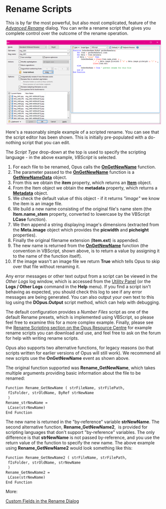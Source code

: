 # Rename Scripts

This is by far the most powerful, but also most complicated, feature of the *[Advanced Rename](/Manual/file_operations/renaming_files/advanced_rename/README.md)* dialog. You can write a rename script that gives you complete control over the outcome of the rename operation.

![](/Manual/images/media/rename_scripts.png)

Here's a reasonably simple example of a scripted rename. You can see that the script editor has been shown. This is initially pre-populated with a do-nothing script that you can edit.

The *Script Type* drop-down at the top is used to specify the scripting language - in the above example, *VBScript* is selected.

1.  For each file to be renamed, Opus calls the **[OnGetNewName](/Manual/reference/scripting_reference/scripting_events/ongetnewname.md)** function.
2.  The parameter passed to the **[OnGetNewName](/Manual/reference/scripting_reference/scripting_events/ongetnewname.md)** function is a **[GetNewNameData](/Manual/reference/scripting_reference/scripting_objects/getnewnamedata.md)** object.
3.  From this we obtain the **item** property, which returns an **[Item](/Manual/reference/scripting_reference/scripting_objects/item.md)** object.
4.  From the Item object we obtain the **metadata** property, which returns a **[Metadata](/Manual/reference/scripting_reference/scripting_objects/metadata.md)** object.
5.  We check the default value of this object - if it returns *"image"* we know the item is an image file.
6.  We build a new name consisting of the original file's name stem (the **Item.name_stem** property, converted to lowercase by the VBScript **LCase** function).
7.  We then append a string displaying image's dimensions (extracted from the **Meta.image** object which provides the **picwidth** and **picheight** properties).
8.  Finally the original filename extension (**Item.ext**) is appended.
9.  The new name is returned from the **[OnGetNewName](/Manual/reference/scripting_reference/scripting_events/ongetnewname.md)** function (the convention in VBScript, shown above, is to return a value by assigning it to the name of the function itself).
10. If the image wasn't an image file we return **True** which tells Opus to skip over that file without renaming it.

Any error messages or other text output from a script can be viewed in the *Other Logs* log window, which is accessed from the [Utility Panel](/Manual/basic_concepts/the_lister/utility_panel.md) (or the **Logs / Other Logs** command in the **Help** menu). If you find a script isn't behaving as expected, you should check this log to see if any error messages are being generated. You can also output your own text to this log using the **DOpus.Output** script method, which can help with debugging.

The default configuration provides a *Number Files* script as one of the default Rename presets, which is implemented using VBScript, so please feel free to examine this for a more complex example. Finally, please see the [Rename Scripting section on the Opus Resource Centre](https://resource.dopus.com/c/rename?u=chaoses-ib) for example rename scripts you can download and use, and feel free to ask on the forum for help with writing rename scripts.

Opus also supports two alternative functions, for legacy reasons (so that scripts written for earlier versions of Opus will still work). We recommend all new scripts use the **OnGetNewName** event as shown above.

The original function supported was **Rename_GetNewName**, which takes multiple arguments providing basic information about the file to be renamed:

    Function Rename_GetNewName ( strFileName, strFilePath, 
     fIsFolder, strOldName, ByRef strNewName 
     )
    Rename_strNewName = 
     LCase(strNewName)
    End Function

The new name is returned in the "by-reference" variable **strNewName**. The second alternative function, **Rename_GetNewName2**,  is provided for scripting languages that don't support "by-reference" variables. The only difference is that **strNewName** is not passed by-reference, and you use the return value of the function to specify the new name. The above example using **Rename_GetNewName2** would look something like this:

    Function Rename_GetNewName2 ( strFileName, strFilePath, 
     fIsFolder, strOldName, strNewName 
     )
    Rename_GetNewName2 = 
     LCase(strNewName)
    End Function

More:

[Custom Fields in the Rename Dialog](/Manual/scripting/rename_scripts/custom_fields_in_the_rename_dialog.md)  
